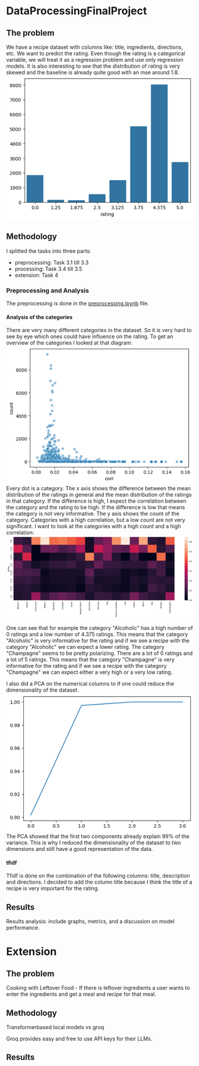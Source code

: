 # DataProcessingFinalProject

## The problem
We have a recipe dataset with columns like: title, ingredients, directions, etc. We want to predict the rating. Even though the rating is a categorical variable, we will treat it as a regression problem and use only regression models.
It is also interesting to see that the distribution of rating is very skewed and the baseline is already quite good with an mse around 1.8. 
![RatingDistribution](results/rating.png "RatingDistribution")


## Methodology
I splitted the tasks into three parts: 
- preprocessing: Task 3.1 till 3.3
- processing: Task 3.4 till 3.5
- extension: Task 4

### Preprocessing and Analysis
The preprocessing is done in the [preprocessing.ipynb](preprocessing.ipynb) file. 

#### Analysis of the categories
There are very many different categories in the dataset. So it is very hard to see by eye which ones could have influence on the rating.
To get an overview of the categories I looked at that diagram:
![Categories](results/count_corr_ana.png "Categories")
Every dot is a category. The x axis shows the difference between the mean distribution of the ratings in general and the mean distribution of the ratings in that category. If the difference is high, I expect the correlation between the category and the rating to be high. If the difference is low that means the category is not very informative. The y axis shows the count of the category. Categories with a high correlation, but a low count are not very significant.
I want to look at the categories with a high count and a high correlation:
![CategoriesSignificant](results/ana_signific.png "CategoriesSignificant")

One can see that for example the category "Alcoholic" has a high number of 0 ratings and a low number of 4.375 ratings. This means that the category "Alcoholic" is very informative for the rating and if we see a recipe with the category "Alcoholic" we can expect a lower rating.
The category "Champagne" seems to be pretty polarizing. There are a lot of 0 ratings and a lot of 5 ratings. This means that the category "Champagne" is very informative for the rating and if we see a recipe with the category "Champagne" we can expect either a very high or a very low rating.

I also did a PCA on the numerical columns to if one could reduce the dimensionality of the dataset. 
![PCA](results/pca.png "PCA")
The PCA showed that the first two components already explain 99% of the variance. This is why I reduced the dimensionality of the dataset to two dimensions and still have a good representation of the data.

#### tfidf
Tfidf is done on the combination of the following columns: title, description and directions. I decided to add the column title because I think the title of a recipe is very important for the rating.
 

#### 

## Results
Results analysis: include graphs, metrics, and a discussion on model
performance.

# Extension
## The problem
Cooking with Leftover Food - If there is leftover ingredients a user wants to enter the ingredients and get a meal and recipe for that meal.

## Methodology
Transformerbased local models vs groq

Groq provides easy and free to use API keys for their LLMs. 

## Results









